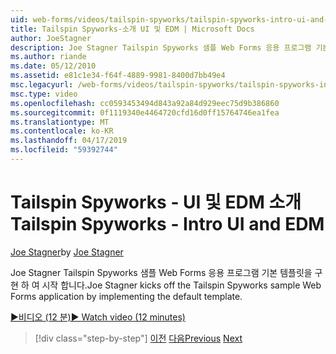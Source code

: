 ```yaml
---
uid: web-forms/videos/tailspin-spyworks/tailspin-spyworks-intro-ui-and-edm
title: Tailspin Spyworks-소개 UI 및 EDM | Microsoft Docs
author: JoeStagner
description: Joe Stagner Tailspin Spyworks 샘플 Web Forms 응용 프로그램 기본 템플릿을 구현 하 여 시작 합니다.
ms.author: riande
ms.date: 05/12/2010
ms.assetid: e81c1e34-f64f-4889-9981-8400d7bb49e4
msc.legacyurl: /web-forms/videos/tailspin-spyworks/tailspin-spyworks-intro-ui-and-edm
msc.type: video
ms.openlocfilehash: cc0593453494d843a92a84d929eec75d9b386860
ms.sourcegitcommit: 0f1119340e4464720cfd16d0ff15764746ea1fea
ms.translationtype: MT
ms.contentlocale: ko-KR
ms.lasthandoff: 04/17/2019
ms.locfileid: "59392744"
---
```

# <a name="tailspin-spyworks---intro-ui-and-edm"></a><span data-ttu-id="27ca2-103">Tailspin Spyworks - UI 및 EDM 소개</span><span class="sxs-lookup"><span data-stu-id="27ca2-103">Tailspin Spyworks - Intro UI and EDM</span></span>

<span data-ttu-id="27ca2-104">[Joe Stagner](https://github.com/JoeStagner)</span><span class="sxs-lookup"><span data-stu-id="27ca2-104">by [Joe Stagner](https://github.com/JoeStagner)</span></span>

<span data-ttu-id="27ca2-105">Joe Stagner Tailspin Spyworks 샘플 Web Forms 응용 프로그램 기본 템플릿을 구현 하 여 시작 합니다.</span><span class="sxs-lookup"><span data-stu-id="27ca2-105">Joe Stagner kicks off the Tailspin Spyworks sample Web Forms application by implementing the default template.</span></span>

[<span data-ttu-id="27ca2-106">&#9654;비디오 (12 분)</span><span class="sxs-lookup"><span data-stu-id="27ca2-106">&#9654; Watch video (12 minutes)</span></span>](https://channel9.msdn.com/Blogs/ASP-NET-Site-Videos/tailspin-spyworks-intro-ui-and-edm)

> [!div class="step-by-step"]
> <span data-ttu-id="27ca2-107">[이전](tailspin-spyworks-implementing-and-using-the-also-purchased-control.md)
> [다음](tailspin-spyworks-directory-organization.md)</span><span class="sxs-lookup"><span data-stu-id="27ca2-107">[Previous](tailspin-spyworks-implementing-and-using-the-also-purchased-control.md)
[Next](tailspin-spyworks-directory-organization.md)</span></span>
